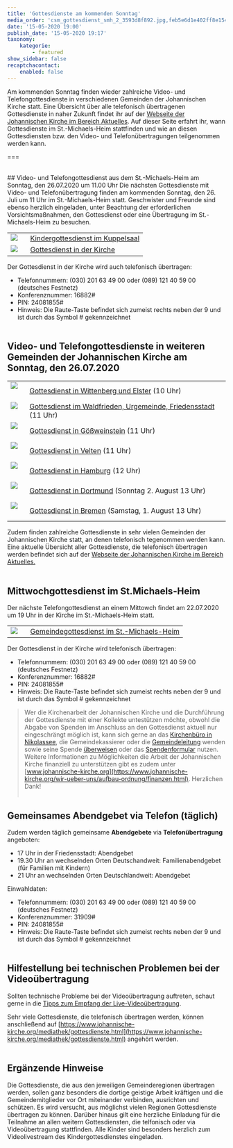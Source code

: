 ```yaml
---
title: 'Gottesdienste am kommenden Sonntag'
media_order: 'csm_gottesdienst_smh_2_3593d8f892.jpg,feb5e6d1e402ff8e15422da0068e8f149f3c8648-csmimg1064aac979a1a7.jpeg,9179c68689a4761cc60c4f5532266a2548ccd2c6-img7408.jpeg,7c322ac461b3a737eed081b9c5ad8875f138c092-csmveltenaltar69ddeeb6c1.jpeg,9bc5997ad11dbfdc30aac41630368d4b1eca6998-csmdsseldorf2a84004819.jpeg,25a2f067f169965f54327e8754a90c253867db63-csm2008-elsteraltardf63a7a87e.jpeg,728051075f3abbcbabc5b71c1cd098d10f824f8b-dsc0013reduziert.jpeg,cb96dfcc5ba3fd6152ebb4a82dfcbd2b766e0613-csmaltar-denoise2052648ed2.jpeg,d7d79b4f7a3f7fa71e829750818fc4b0d6f06f10-csm50jahregemeindebremenaltarc8bc6d2319.jpeg,d9016ee7e3910259881a81c996ee979601e3346b-p1120210.jpeg,csm_DSC_5171_76a8858df3.jpg'
date: '15-05-2020 19:00'
publish_date: '15-05-2020 19:17'
taxonomy:
    kategorie:
        - featured
show_sidebar: false
recaptchacontact:
    enabled: false
---
```


Am kommenden Sonntag finden wieder zahlreiche Video- und Telefongottesdienste in verschiedenen Gemeinden der Johannischen Kirche statt. Eine Übersicht über alle telefonisch übertragenen Gottesdienste in naher Zukunft findet ihr auf der [Webseite der Johannischen Kirche im Bereich Aktuelles](https://www.johannische-kirche.org/wir-ueber-uns/aktuelles.html). Auf dieser Seite erfahrt ihr, wann Gottesdienste im St.-Michaels-Heim stattfinden und wie an diesen Gottesdiensten bzw. den Video- und Telefonübertragungen teilgenommen werden kann.

===

<br>
## Video- und Telefongottesdienst aus dem St.-Michaels-Heim am Sonntag, den 26.07.2020 um 11.00 Uhr
Die nächsten Gottesdienste mit Video- und Telefonübertragung finden am kommenden Sonntag, den 26. Juli um 11 Uhr im St.-Michaels-Heim statt. Geschwister und Freunde sind ebenso herzlich eingeladen, unter Beachtung der erforderlichen Vorsichtsmaßnahmen, den Gottesdienst oder eine Übertragung im St.-Michaels-Heim zu besuchen.

|  |  |
| ------ | ----------- |
| [![](9179c68689a4761cc60c4f5532266a2548ccd2c6-img7408.jpeg?cropResize=130,130)](https://www.johannische-kirche.org/mediathek/live-gottesdienst/live-kindergottesdienst.html)<font color="white">.     .</font> | [Kindergottesdienst im Kuppelsaal](https://www.johannische-kirche.org/mediathek/live-gottesdienst/live-kindergottesdienst.html) |
| [![](feb5e6d1e402ff8e15422da0068e8f149f3c8648-csmimg1064aac979a1a7.jpeg?cropResize=130,130)](https://www.johannische-kirche.org/mediathek/live-gottesdienst.html)<font color="white">.     .</font> | [Gottesdienst in der Kirche](https://www.johannische-kirche.org/mediathek/live-gottesdienst) |

Der Gottesdienst in der Kirche wird auch telefonisch übertragen:
* Telefonnummern: (030) 201 63 49 00 oder (089) 121 40 59 00 (deutsches Festnetz)
* Konferenznummer: 16882#
* PIN: 24081855#
* Hinweis: Die Raute-Taste befindet sich zumeist rechts neben der 9 und ist durch das Symbol # gekennzeichnet
<br><br>

## Video- und Telefongottesdienste in weiteren Gemeinden der Johannischen Kirche am Sonntag, den 26.07.2020

|  |  |
| ------ | ----------- |
| [![](25a2f067f169965f54327e8754a90c253867db63-csm2008-elsteraltardf63a7a87e.jpeg?cropResize=130,130)](https://www.johannische-kirche.org/mediathek/live-gottesdienst/live-wittenberg-elster.html)<font color="white">.     .</font> | [Gottesdienst in Wittenberg und Elster](https://www.johannische-kirche.org/mediathek/live-gottesdienst/live-wittenberg-elster.html) (10 Uhr) |
| [![](cb96dfcc5ba3fd6152ebb4a82dfcbd2b766e0613-csmaltar-denoise2052648ed2.jpeg?cropResize=130,130)](https://www.johannische-kirche.org/mediathek/live-gottesdienst/live-waldfrieden.html)<font color="white">.     .</font> | [Gottesdienst im Waldfrieden, Urgemeinde, Friedensstadt](https://www.johannische-kirche.org/mediathek/live-gottesdienst/live-waldfrieden.html) (11 Uhr) |
| [![](d9016ee7e3910259881a81c996ee979601e3346b-p1120210.jpeg?cropResize=130,130)](https://www.johannische-kirche.org/mediathek/live-gottesdienst/live-goessweinstein.html)<font color="white">.     .</font> | [Gottesdienst in Gößweinstein](https://www.johannische-kirche.org/mediathek/live-gottesdienst/live-goessweinstein.html) (11 Uhr) |
| [![](7c322ac461b3a737eed081b9c5ad8875f138c092-csmveltenaltar69ddeeb6c1.jpeg?cropResize=130,130)](https://www.johannische-kirche.org/mediathek/live-gottesdienst/live-velten.html)<font color="white">.     .</font> | [Gottesdienst in Velten](https://www.johannische-kirche.org/mediathek/live-gottesdienst/live-velten.html) (11 Uhr) |
| [![](728051075f3abbcbabc5b71c1cd098d10f824f8b-dsc0013reduziert.jpeg?cropResize=130,130)](https://www.johannische-kirche.org/mediathek/live-gottesdienst/live-hamburg.html)<font color="white">.     .</font> | [Gottesdienst in Hamburg](https://www.johannische-kirche.org/mediathek/live-gottesdienst/live-hamburg.html) (12 Uhr) |
| [![](9bc5997ad11dbfdc30aac41630368d4b1eca6998-csmdsseldorf2a84004819.jpeg?cropResize=130,130)](https://www.johannische-kirche.org/mediathek/live-gottesdienst/live-dortmund-duesseldorf.html)<font color="white">.     .</font> | [Gottesdienst in Dortmund](https://www.johannische-kirche.org/mediathek/live-gottesdienst/live-dortmund-duesseldorf.html) (Sonntag 2. August 13 Uhr) |
| [![](d7d79b4f7a3f7fa71e829750818fc4b0d6f06f10-csm50jahregemeindebremenaltarc8bc6d2319.jpeg?cropResize=130,130)](https://www.johannische-kirche.org/mediathek/live-gottesdienst/live-bremen.html)<font color="white">.     .</font> | [Gottesdienst in Bremen](https://www.johannische-kirche.org/mediathek/live-gottesdienst/live-bremen.html) (Samstag, 1. August 13 Uhr) |

Zudem finden zahlreiche Gottesdienste in sehr vielen Gemeinden der Johannischen Kirche statt, an denen telefonisch tegenommen werden kann. Eine aktuelle Übersicht aller Gottesdienste, die telefonisch übertragen werden befindet sich auf der [Webseite der Johannischen Kirche im Bereich Aktuelles.](https://www.johannische-kirche.org/wir-ueber-uns/aktuelles.html)
<br><br>

## Mittwochgottesdienst im St.Michaels-Heim
Der nächste Telefongottesdienst an einem Mittowch findet am 22.07.2020 um 19 Uhr in der Kirche im St.-Michaels-Heim statt.

|  |  |
| ------ | ----------- |
| [![](feb5e6d1e402ff8e15422da0068e8f149f3c8648-csmimg1064aac979a1a7.jpeg?cropResize=130,130)](https://www.johannische-kirche.org/mediathek/live-gottesdienst.html)<font color="white">.     .</font> | [Gemeindegottesdienst im St.-Michaels-Heim](https://www.johannische-kirche.org/mediathek/live-gottesdienst.html) |
Der Gottesdienst in der Kirche wird telefonisch übertragen:
* Telefonnummern: (030) 201 63 49 00 oder (089) 121 40 59 00 (deutsches Festnetz)
* Konferenznummer: 16882#
* PIN: 24081855#
* Hinweis: Die Raute-Taste befindet sich zumeist rechts neben der 9 und ist durch das Symbol # gekennzeichnet

> Wer die Kirchenarbeit der Johannischen Kirche und die Durchführung der Gottesdienste mit einer Kollekte untestützen möchte, obwohl die Abgabe von Spenden im Anschluss an den Gottesdienst aktuell nur eingeschrängt möglich ist, kann sich gerne an das [Kirchenbüro in Nikolassee](https://www.johannische-kirche.org/gemeindeleben.html), die Gemeindekassierer oder die [Gemeindeleitung](https://www.johannische-kirche.org/gemeindeleben/berlin-smh.html) wenden sowie seine Spende [überweisen](https://smh-gemeinden.de/ueber-uns) oder das [Spendenformular](https://secure.spendenbank.de/form/3469) nutzen. Weitere Informationen zu Möglichkeiten die Arbeit der Johannischen Kirche finanziell zu unterstützen gibt es zudem unter [www.johannische-kirche.org](https://www.johannische-kirche.org/wir-ueber-uns/aufbau-ordnung/finanzen.html). Herzlichen Dank!
<br><br>

## Gemeinsames Abendgebet via Telefon (täglich)
Zudem werden täglich gemeinsame **Abendgebete** via **Telefonübertragung** angeboten:
* 17 Uhr in der Friedensstadt: Abendgebet
* 19.30 Uhr an wechselnden Orten Deutschandweit: Familienabendgebet (für Familien mit Kindern)
* 21 Uhr an wechselnden Orten Deutschlandweit: Abendgebet

Einwahldaten:
* Telefonnummern: (030) 201 63 49 00 oder (089) 121 40 59 00 (deutsches Festnetz)
* Konferenznummer: 31909#
* PIN: 24081855#
* Hinweis: Die Raute-Taste befindet sich zumeist rechts neben der 9 und ist durch das Symbol # gekennzeichnet
<br><br>

## Hilfestellung bei technischen Problemen bei der Videoübertragung
Sollten technische Probleme bei der Videoübertragung auftreten, schaut gerne in die [Tipps zum Empfang der Live-Videoübertragung](https://cloud.johannische-kirche.org/index.php/s/Smg4kD3tRNBENYp).

Sehr viele Gottesdienste, die telefonisch übertragen werden, können anschließend auf [https://www.johannische-kirche.org/mediathek/gottesdienste.html](https://www.johannische-kirche.org/mediathek/gottesdienste.html) angehört werden.
<br><br>

## Ergänzende Hinweise 
Die Gottesdienste, die aus den jeweiligen Gemeinderegionen übertragen werden, sollen ganz besonders die dortige geistige Arbeit kräftigen und die Gemeindemitglieder vor Ort miteinander verbinden, ausrichten und schützen. Es wird versucht, aus möglichst vielen Regionen Gottesdienste übertragen zu können. Darüber hinaus gilt eine herzliche Einladung für die Teilnahme an allen weitern Gottesdiensten, die telfonisch oder via Videoübertragung stattfinden. Alle Kinder sind besonders herzlich zum Videolivestream des Kindergottesdienstes eingeladen.